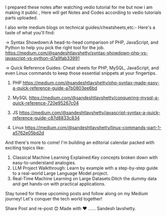 I prepared these notes after watching vedio tutorial for me but now i am making it public ,
Here will get Notes and Codes according to vedio tutorials parts uploaded.

I also write medium blogs on technical guides/cheatsheets,etc:-
Here's a taste of what you'll find:

-> Syntax Showdown:A head-to-head comparison of PHP, JavaScript, and Python to help you pick the right tool for the job. 
https://medium.com/@sandeshtlavshetty/syntax-showdown-php-vs-javascript-vs-python-d7a9fab33991


-> Quick Reference Guides: Cheat sheets for PHP, MySQL, JavaScript, and even Linux commands to keep those essential snippets at your fingertips.

 1. PHP 
https://medium.com/@sandeshtlavshetty/php-syntax-made-easy-a-quick-reference-guide-a7b0803ee6bd

2. MySQL 
https://medium.com/@sandeshtlavshetty/conquering-mysql-a-quick-reference-720e95267c04

3. JS 
https://medium.com/@sandeshtlavshetty/javascript-syntax-a-quick-reference-guide-c87d8833c834

4. Linux 
https://medium.com/@sandeshtlavshetty/linux-commands-part-1-a5762e05bd2d



And there's more to come! I'm building an editorial calendar packed with exciting topics like:

1. Classical Machine Learning Explained:Key concepts broken down with easy-to-understand analogies.
2. LLM Project Walkthrough: Learn by example with a step-by-step guide to a real-world Large Language Model project.
3. Real-Time Machine Learning on Large Datasets:Ditch the dummy data and get hands-on with practical applications.

Stay tuned for these upcoming posts and follow along on my Medium journey! Let's conquer the tech world together!

Share Post and re-post 😊
Made with ♥
...... Sandesh lavshetty.
